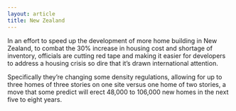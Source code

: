 ```yaml
---
layout: article
title: New Zealand
---
```


In an effort to speed up the development of more home building in New Zealand, to combat the 30% increase in housing cost and shortage of inventory, officials are cutting red tape and making it easier for developers to address a housing crisis so dire that it’s drawn international attention.

Specifically they’re changing some density regulations, allowing for up to three homes of three stories on one site versus one home of two stories, a move that some predict will erect 48,000 to 106,000 new homes in the next five to eight years.
